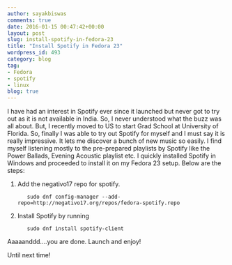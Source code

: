 ```yaml
---
author: sayakbiswas
comments: true
date: 2016-01-15 00:47:42+00:00
layout: post
slug: install-spotify-in-fedora-23
title: "Install Spotify in Fedora 23"
wordpress_id: 493
category: blog
tag:
- Fedora
- spotify
- linux
blog: true
---
```


I have had an interest in Spotify ever since it launched but never got to try out as it is not available in India. So, I never understood what the buzz was all about. But, I recently moved to US to start Grad School at University of Florida. So, finally I was able to try out Spotify for myself and I must say it is really impressive. It lets me discover a bunch of new music so easily. I find myself listening mostly to the pre-prepared playlists by Spotify like the Power Ballads, Evening Acoustic playlist etc. I quickly installed Spotify in Windows and proceeded to install it on my Fedora 23 setup. Below are the steps:

  1. Add the negativo17 repo for spotify.

			sudo dnf config-manager --add-repo=http://negativo17.org/repos/fedora-spotify.repo

  2. Install Spotify by running

			sudo dnf install spotify-client

Aaaaanddd....you are done. Launch and enjoy!

Until next time!
